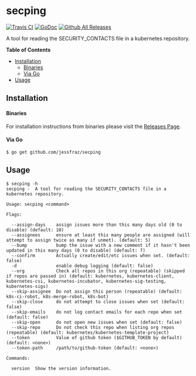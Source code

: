 # secping

[![Travis CI](https://img.shields.io/travis/jessfraz/secping.svg?style=for-the-badge)](https://travis-ci.org/jessfraz/secping)
[![GoDoc](https://img.shields.io/badge/godoc-reference-5272B4.svg?style=for-the-badge)](https://godoc.org/github.com/jessfraz/secping)
[![Github All Releases](https://img.shields.io/github/downloads/jessfraz/secping/total.svg?style=for-the-badge)](https://github.com/jessfraz/secping/releases)

A tool for reading the SECURITY_CONTACTS file in a kubernetes repository.

**Table of Contents**

<!-- toc -->

- [Installation](#installation)
    + [Binaries](#binaries)
    + [Via Go](#via-go)
- [Usage](#usage)

<!-- tocstop -->

## Installation

#### Binaries

For installation instructions from binaries please visit the [Releases Page](https://github.com/jessfraz/secping/releases).

#### Via Go

```console
$ go get github.com/jessfraz/secping
```

## Usage

```console
$ secping -h
secping -  A tool for reading the SECURITY_CONTACTS file in a kubernetes repository.

Usage: secping <command>

Flags:

  --assign-days    assign issues more than this many days old (0 to disable) (default: 10)
  --assignees      ensure at least this many people are assigned (will attempt to assign twice as many if unmet). (default: 5)
  --bump           bump the issue with a new comment if it hasn't been updated in this many days (0 to disable) (default: 7)
  --confirm        Actually create/edit/etc issues when set. (default: false)
  -d               enable debug logging (default: false)
  --org            Check all repos in this org (repeatable) (skipped if repos are passed in) (default: kubernetes, kubernetes-client, kubernetes-csi, kubernetes-incubator, kubernetes-sig-testing, kubernetes-sigs)
  --skip-assignee  Do not assign this person (repeatable) (default: k8s-ci-robot, k8s-merge-robot, k8s-bot)
  --skip-close     do not attempt to close issues when set (default: false)
  --skip-emails    do not log contact emails for each repo when set (default: false)
  --skip-open      do not open new issues when set (default: false)
  --skip-repo      Do not check this repo when listing org repos (repeatable) (default: kubernetes/kubernetes-template-project)
  --token          Value of github token ($GITHUB_TOKEN by default) (default: <none>)
  --token-path     /path/to/github-token (default: <none>)

Commands:

  version  Show the version information.
```